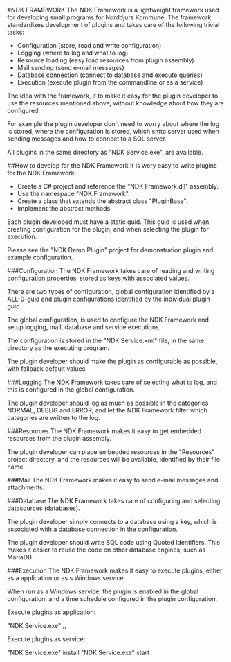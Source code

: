 



#NDK FRAMEWORK
The NDK Framework is a lightweight framework used for developing small programs for Norddjurs Kommune.
The framework standardizes development of plugins and takes care of the following trivial tasks:

* Configuration (store, read and write configuration)
* Logging (where to log and what to log)
* Resource loading (easy load resources from plugin assembly)
* Mail sending (send e-mail messages)
* Database connection (connect to database and execute queries)
* Execution (execute plugin from the commandline or as a service)

The idea with the framework, it to make it easy for the plugin developer to use the resources
mentioned above, without knowledge about how they are configured.

For example the plugin developer don't need to worry about where the log is stored, where the
configuration is stored, which smtp server used when sending messages and how to connect to
a SQL server.

All plugins in the same directory as "NDK Service.exe", are available.



##How to develop for the NDK Framework
It is wery easy to write plugins for the NDK Framework:

* Create a C# project and reference the "NDK Framework.dll" assembly.
* Use the namespace "NDK.Framework".
* Create a class that extends the abstract class "PluginBase".
* Implement the abstract methods.

Each plugin developed must have a static guid. This guid is used when creating configuration
for the plugin, and when selecting the plugin for execution.

Please see the "NDK Demo Plugin" project for demonstration plugin and example configuration.



###Configuration
The NDK Framework takes care of reading and writing configuration properties, stored as keys with
associated values.

There are two types of configuration, global configuration identified by a ALL-0-guid and
plugin configurations identified by the individual plugin guid.

The global configuration, is used to configure the NDK Framework and setup logging, mail,
database and service executions.

The configuration is stored in the "NDK Service.xml" file, in the same directory as the
executing program.

The plugin developer should make the plugin as configurable as possible, with fallback
default values.



###Logging
The NDK Framework takes care of selecting what to log, and this is configured in the
global configuration.

The plugin developer should log as much as possible in the categories NORMAL, DEBUG and ERROR, and
let the NDK Framework filter which categories are written to the log.



###Resources
The NDK Framework makes it easy to get embedded resources from the plugin assembly.

The plugin developer can place embedded resources in the "Resources" project directory, and
the resources will be available, identified by their file name.



###Mail
The NDK Framework makes it easy to send e-mail messages and attachments.



###Database
The NDK Framework takes care of configuring and selecting datasources (databases).

The plugin developer simply connects to a database using a key, which is associated with
a database connection in the configuration.

The plugin developer should write SQL code using Quoted Identifiers.
This makes it easier to reuse the code on other database engines, such as MariaDB.



###Execution
The NDK Framework makes it easy to execute plugins, either as a application or as s Windows service.

When run as a Windows service, the plugin is enabled in the global configuration, and a time schedule
configured in the plugin configuration.

Execute plugins as application:

"NDK Service.exe"  <guid0>,<guid1>,<guidN>


Execute plugins as service: 

<enable the plugin in the global configuration>
"NDK Service.exe"  install
"NDK Service.exe"  start
